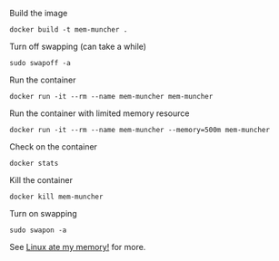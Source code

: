 Build the image

    docker build -t mem-muncher .

Turn off swapping (can take a while)

    sudo swapoff -a

Run the container

    docker run -it --rm --name mem-muncher mem-muncher

Run the container with limited memory resource

    docker run -it --rm --name mem-muncher --memory=500m mem-muncher

Check on the container

    docker stats

Kill the container

    docker kill mem-muncher

Turn on swapping

    sudo swapon -a

See [Linux ate my
memory!](https://github.com/jreisinger/blog/blob/master/posts/linux-ate-my-memory.md)
for more.
